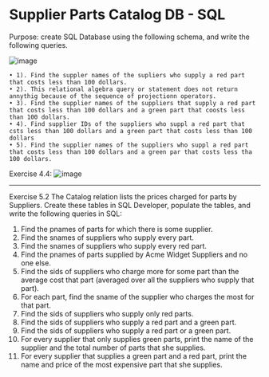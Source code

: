 # Supplier Parts Catalog DB - SQL

Purpose: create SQL Database using the following schema, and write the following queries.

![image](https://github.com/DWright91/SupplierPartsCatalogDB-SQL/assets/94549091/ed4cb2ac-242d-4e89-8247-4b6c1971f257)
        
    • 1). Find the suppler names of the supliers who supply a red part that costs less than 100 dollars.
    • 2). This relational algebra query or statement does not return annythig because of the sequence of projectionn operators.
    • 3). Find the supplier names of the suppliers that supply a red part that costs less than 100 dollars and a green part that coosts less than 100 dollars.
    • 4). Find supplier IDs of the suppliers who suppl a red part that csts less than 100 dollars and a green part that costs less than 100 dollars
    • 5). Find the supplier names of the suppliers who suppl a red part that costs less than 100 dollars and a green par that costs less tha 100 dollars.

Exercise 4.4:
![image](https://github.com/DWright91/SupplierPartsCatalogDB-SQL/assets/94549091/f48df8ab-18b6-430b-86db-390d87d6212f)

----------------------------------------------------------------------------------------
Exercise 5.2
The Catalog relation lists the prices charged for parts by Suppliers. Create these tables in SQL Developer, populate the tables, and write the following queries in SQL:
1.	Find the pnames of parts for which there is some supplier.
2.	Find the snames of suppliers who supply every part.
3.	Find the snames of suppliers who supply every red part.
4.	Find the pnames of parts supplied by Acme Widget Suppliers and no one else.
5.	Find the sids of suppliers who charge more for some part than the average cost that part (averaged over all the suppliers who supply that part).
6.	For each part, find the sname of the supplier who charges the most for that part.
7.	Find the sids of suppliers who supply only red parts.
8.	Find the sids of suppliers who supply a red part and a green part.
9.	Find the sids of suppliers who supply a red part or a green part.
10.	For every supplier that only supplies green parts, print the name of the supplier and the total number of parts that she supplies.
11.	For every supplier that supplies a green part and a red part, print the name and price of the most expensive part that she supplies.
